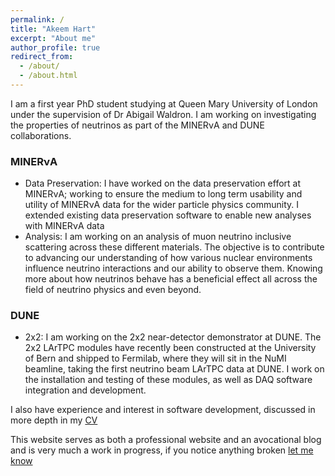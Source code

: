```yaml
---
permalink: /
title: "Akeem Hart"
excerpt: "About me"
author_profile: true
redirect_from: 
  - /about/
  - /about.html
---
```


I am a first year PhD student studying at Queen Mary University of London under the supervision of Dr Abigail Waldron. I am working on investigating the properties of neutrinos as part of the MINERνA and DUNE collaborations.

### MINERνA
- Data Preservation: I have worked on the data preservation effort at MINERνA; working to ensure the medium to long term usability and utility of MINERνA data for the wider particle physics community. I extended existing data preservation software to enable new analyses with MINERνA data
- Analysis: I am working on an analysis of muon neutrino inclusive scattering across these different materials. The objective is to contribute to advancing our understanding of how various nuclear environments influence neutrino interactions and our ability to observe them. Knowing more about how neutrinos behave has a beneficial effect all across the field of neutrino physics and even beyond.

### DUNE
- 2x2: I am working on the 2x2 near-detector demonstrator at DUNE. The 2x2 LArTPC modules have recently been constructed at the University of Bern and shipped to Fermilab, where they will sit in the NuMI beamline, taking the first neutrino beam LArTPC data at DUNE. I work on the installation and testing of these modules, as well as DAQ software integration and development. 

I also have experience and interest in software development, discussed in more depth in my [CV](/cv)

This website serves as both a professional website and an avocational blog and is very much a work in progress, if you notice anything broken [let me know](mailto:a.l.hart@qmul.ac.uk)